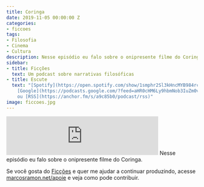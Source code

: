 ```yaml
---
title: Coringa
date: 2019-11-05 00:00:00 Z
categories:
- ficcoes
tags:
- Filosofia
- Cinema
- Cultura
description: Nesse episódio eu falo sobre o onipresente filme do Coringa.
sidebar:
- title: Ficções
  text: Um podcast sobre narrativas filosóficas
- title: Escute
  text: "[Spotify](https://open.spotify.com/show/1smphr2Sl3kHncMYB984rc?si=Ds7GV4oNQnGxsm-bxYvasA),
    [Google](https://podcasts.google.com/?feed=aHR0cHM6Ly9hbmNob3IuZm0vcy9hOWM4NWIwL3BvZGNhc3QvcnNz)
    ou [RSS](https://anchor.fm/s/a9c85b0/podcast/rss)"
image: ficcoes.jpg
---
```


<iframe src="https://anchor.fm/podcastficcoes/embed/episodes/Coringa-e8r8ms" height="102px" width="400px" frameborder="0" scrolling="no"></iframe>
Nesse episódio eu falo sobre o onipresente filme do Coringa.

Se você gosta do [Ficções](https://marcosramon.net/ficcoes/) e quer me ajudar a continuar produzindo, acesse [marcosramon.net/apoie](https://marcosramon.net/apoie/) e veja como pode contribuir.
